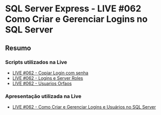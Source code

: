 # SQL Server Express - LIVE #062 Como Criar e Gerenciar Logins no SQL Server

## Resumo

### Scripts utilizados na Live

- [LIVE #062 - Copiar Login com senha](./src/LIVE#062-CopiarLogincomsenha.sql)
- [LIVE #062 - Logins e Server Roles](./src/LIVE%20#062%20-%20Logins%20e%20Server%20Roles.sql)
- [LIVE #062 - Usuarios Orfaos](./src/LIVE%20#062%20-%20Usuarios%20Orfaos.sql)

### Apresentação utilizada na Live

- [LIVE #062 - Como Criar e Gerenciar Logins e Usuários no SQL Server](./docs/LIVE_#062_Como_Criar_e_Gerenciar_Logins_e_Usuarios_no_SQL_Server.pdf)
